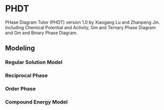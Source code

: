 # PHDT
PHase Diagram Tutor (PHDT) version 1.0 by Xiaogang Lu and Zhanpeng Jin.
Including Chemical Potential and Activity, Gm and Ternary Phase Diagram and Gm and Binary Phase Diagram. 

## Modeling 
### Regular Solution Model
### Reciprocal Phase
### Order Phase
### Compound Energy Model

